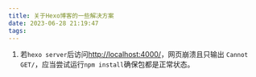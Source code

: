 ```yaml
---
title: 关于Hexo博客的一些解决方案
date: 2023-06-28 21:19:47
tags:
---
```


1. 若`hexo server`后访问[http://localhost:4000/](http://localhost:4000/)，网页崩溃且只输出 `Cannot GET/`，应当尝试运行`npm install`确保包都是正常状态。